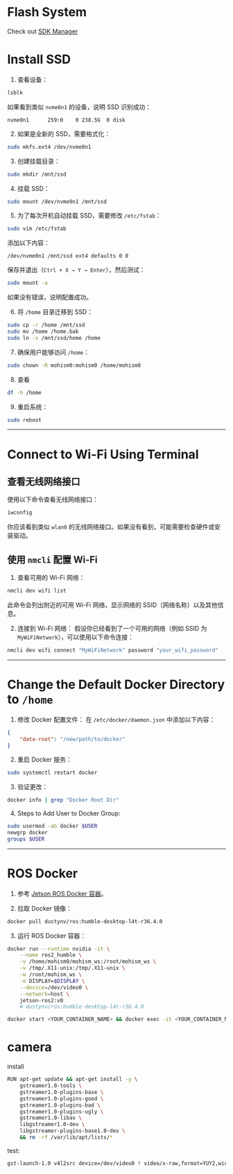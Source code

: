 # Flash System
Check out [SDK Manager](https://docs.nvidia.com/sdk-manager/download-run-sdkm/index.html#login)
# Install SSD

1. 查看设备：
```bash
lsblk
```
如果看到类似 `nvme0n1` 的设备，说明 SSD 识别成功：
```
nvme0n1      259:0    0 238.5G  0 disk
```

2. 如果是全新的 SSD，需要格式化：
```bash
sudo mkfs.ext4 /dev/nvme0n1
```

3. 创建挂载目录：
```bash
sudo mkdir /mnt/ssd
```

4. 挂载 SSD：
```bash
sudo mount /dev/nvme0n1 /mnt/ssd
```

5. 为了每次开机自动挂载 SSD，需要修改 `/etc/fstab`：
```bash
sudo vim /etc/fstab
```
添加以下内容：
```
/dev/nvme0n1 /mnt/ssd ext4 defaults 0 0
```
保存并退出（`Ctrl + X → Y → Enter`），然后测试：
```bash
sudo mount -a
```
如果没有错误，说明配置成功。

6. 将 `/home` 目录迁移到 SSD：
```bash
sudo cp -r /home /mnt/ssd
sudo mv /home /home.bak
sudo ln -s /mnt/ssd/home /home
```

7. 确保用户能够访问 `/home`：
```bash
sudo chown -R mohism0:mohism0 /home/mohism0
```

8. 查看
```bash
df -h /home
```

9. 重启系统：
```bash
sudo reboot
```

---

# Connect to Wi-Fi Using Terminal

## 查看无线网络接口
使用以下命令查看无线网络接口：
```bash
iwconfig
```
你应该看到类似 `wlan0` 的无线网络接口。如果没有看到，可能需要检查硬件或安装驱动。

## 使用 `nmcli` 配置 Wi-Fi

1. 查看可用的 Wi-Fi 网络：
```bash
nmcli dev wifi list
```
此命令会列出附近的可用 Wi-Fi 网络，显示网络的 SSID（网络名称）以及其他信息。

2. 连接到 Wi-Fi 网络：
假设你已经看到了一个可用的网络（例如 SSID 为 `MyWiFiNetwork`），可以使用以下命令连接：
```bash
nmcli dev wifi connect "MyWiFiNetwork" password "your_wifi_password"
```

---

# Change the Default Docker Directory to `/home`

1. 修改 Docker 配置文件：
在 `/etc/docker/daemon.json` 中添加以下内容：
```json
{
    "data-root": "/new/path/to/docker"
}
```

2. 重启 Docker 服务：
```bash
sudo systemctl restart docker
```

3. 验证更改：
```bash
docker info | grep "Docker Root Dir"
```

4. Steps to Add User to Docker Group:
```bash
sudo usermod -aG docker $USER
newgrp docker
groups $USER
```

---

# ROS Docker

1. 参考 [Jetson ROS Docker 容器](https://github.com/dusty-nv/jetson-containers/tree/master/packages/ros)。

2. 拉取 Docker 镜像：
```bash
docker pull dustynv/ros:humble-desktop-l4t-r36.4.0
```

3. 运行 ROS Docker 容器：
```bash
docker run --runtime nvidia -it \
    --name ros2_humble \
    -v /home/mohism0/mohism_ws:/root/mohism_ws \
    -v /tmp/.X11-unix:/tmp/.X11-unix \
    -w /root/mohism_ws \
    -e DISPLAY=$DISPLAY \
    --device=/dev/video0 \
    --network=host \
    jetson-ros2:v0 
    # dustynv/ros:humble-desktop-l4t-r36.4.0

docker start <YOUR_CONTAINER_NAME> && docker exec -it <YOUR_CONTAINER_NAME> /bin/bash
```

# camera

install
```bash
RUN apt-get update && apt-get install -y \
    gstreamer1.0-tools \
    gstreamer1.0-plugins-base \
    gstreamer1.0-plugins-good \
    gstreamer1.0-plugins-bad \
    gstreamer1.0-plugins-ugly \
    gstreamer1.0-libav \
    libgstreamer1.0-dev \
    libgstreamer-plugins-base1.0-dev \
    && rm -rf /var/lib/apt/lists/*
```

test:
```bash 
gst-launch-1.0 v4l2src device=/dev/video0 ! video/x-raw,format=YUY2,width=1280,height=720 ! nvvidconv ! 'video/x-raw(memory:NVMM),format=NV12' ! fakesink
```

